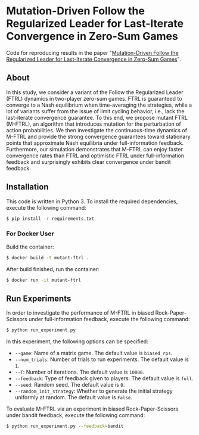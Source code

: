 # Mutation-Driven Follow the Regularized Leader for Last-Iterate Convergence in Zero-Sum Games
Code for reproducing results in the paper "[Mutation-Driven Follow the Regularized Leader for Last-Iterate Convergence in Zero-Sum Games](https://proceedings.mlr.press/v180/abe22a.html)".

## About
In this study, we consider a variant of the Follow the Regularized Leader (FTRL) dynamics in two-player zero-sum games.
FTRL is guaranteed to converge to a Nash equilibrium when time-averaging the strategies, while a lot of variants suffer from the issue of limit cycling behavior, i.e., lack the last-iterate convergence guarantee.
To this end, we propose mutant FTRL (M-FTRL), an algorithm that introduces mutation for the perturbation of action probabilities.
We then investigate the continuous-time dynamics of M-FTRL and provide the strong convergence guarantees toward stationary points that approximate Nash equilibria under full-information feedback.
Furthermore, our simulation demonstrates that M-FTRL can enjoy faster convergence rates than FTRL and optimistic FTRL under full-information feedback and surprisingly exhibits clear convergence under bandit feedback.

## Installation
This code is written in Python 3.
To install the required dependencies, execute the following command:
```bash
$ pip install -r requirements.txt
```

### For Docker User
Build the container:
```bash
$ docker build -t mutant-ftrl .
```
After build finished, run the container:
```bash
$ docker run -it mutant-ftrl
```

## Run Experiments
In order to investigate the performance of M-FTRL in biased Rock-Paper-Scissors under full-information feedback, execute the following command:
```bash
$ python run_experiment.py
```
In this experiment, the following options can be specified:
* `--game`: Name of a matrix game. The default value is `biased_rps`.
* `--num_trials`: Number of trials to run experiments. The default value is `1`.
* `--T`: Number of iterations. The default value is `10000`.
* `--feedback`: Type of feedback given to players. The default value is `full`.
* `--seed`: Random seed. The default value is `0`.
* `--random_init_strategy`: Whether to generate the initial strategy uniformly at random. The default value is `False`.

To evaluate M-FTRL via an experiment in biased Rock-Paper-Scissors under bandit feedback, execute the following command:
```bash
$ python run_experiment.py --feedback=bandit
```

